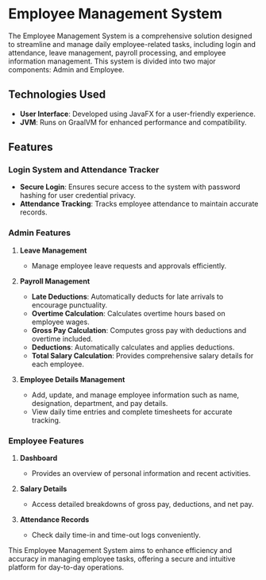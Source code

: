 # Employee Management System

The Employee Management System is a comprehensive solution designed to streamline and manage daily employee-related tasks, including login and attendance, leave management, payroll processing, and employee information management. This system is divided into two major components: Admin and Employee.

## Technologies Used
- **User Interface**: Developed using JavaFX for a user-friendly experience.
- **JVM**: Runs on GraalVM for enhanced performance and compatibility.

## Features

### Login System and Attendance Tracker
- **Secure Login**: Ensures secure access to the system with password hashing for user credential privacy.
- **Attendance Tracking**: Tracks employee attendance to maintain accurate records.

### Admin Features

1. **Leave Management**
   - Manage employee leave requests and approvals efficiently.

2. **Payroll Management**
   - **Late Deductions**: Automatically deducts for late arrivals to encourage punctuality.
   - **Overtime Calculation**: Calculates overtime hours based on employee wages.
   - **Gross Pay Calculation**: Computes gross pay with deductions and overtime included.
   - **Deductions**: Automatically calculates and applies deductions.
   - **Total Salary Calculation**: Provides comprehensive salary details for each employee.

3. **Employee Details Management**
   - Add, update, and manage employee information such as name, designation, department, and pay details.
   - View daily time entries and complete timesheets for accurate tracking.

### Employee Features

1. **Dashboard**
   - Provides an overview of personal information and recent activities.

2. **Salary Details**
   - Access detailed breakdowns of gross pay, deductions, and net pay.

3. **Attendance Records**
   - Check daily time-in and time-out logs conveniently.

This Employee Management System aims to enhance efficiency and accuracy in managing employee tasks, offering a secure and intuitive platform for day-to-day operations.
